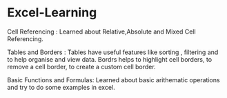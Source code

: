 # Excel-Learning

Cell Referencing : Learned about Relative,Absolute and Mixed Cell Referencing.

Tables and Borders : Tables have useful features like sorting , filtering and to help organise and view data. Bordrs helps to highlight cell borders, to remove a cell 
border, to create a custom cell border.

Basic Functions and Formulas: Learned about basic arithematic operations and try to do some examples in excel.

